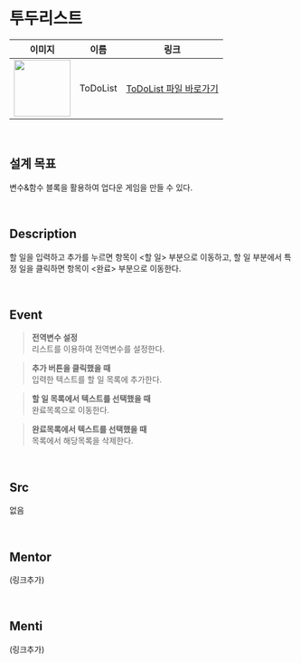 # 투두리스트

|                                                            이미지                                                             |    이름    |             링크              |
| :---------------------------------------------------------------------------------------------------------------------------: | :--------: | :---------------------------: |
| <img src="https://user-images.githubusercontent.com/108293826/222973350-293d2709-5b1a-4fa2-988b-05aae159f6a7.png" width="100"> | ToDoList | [ToDoList 파일 바로가기](#) |

<br>

## 설계 목표

변수&함수 블록을 활용하여 업다운 게임을 만들 수 있다. 

<br>

## Description

할 일을 입력하고 추가를 누르면 항목이 <할 일> 부분으로 이동하고, 할 일 부분에서 특정 일을 클릭하면 항목이 <완료> 부분으로 이동한다.

<br>

## Event

> **전역변수 설정** \
> 리스트를 이용하여 전역변수를 설정한다. 

> **추가 버튼을 클릭했을 때** \
> 입력한 텍스트를 할 일 목록에 추가한다. 

> **할 일 목록에서 텍스트를 선택했을 때** \
> 완료목록으로 이동한다. 

> **완료목록에서 텍스트를 선택했을 때** \
> 목록에서 해당목록을 삭제한다.
<br>

## Src

없음


<br>

## Mentor

(링크추가)

<br>

## Menti

(링크추가)
